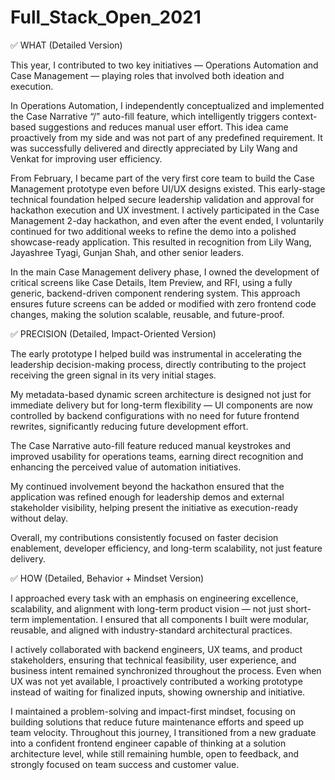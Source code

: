 # Full_Stack_Open_2021
✅ WHAT (Detailed Version)

This year, I contributed to two key initiatives — Operations Automation and Case Management — playing roles that involved both ideation and execution.

In Operations Automation, I independently conceptualized and implemented the Case Narrative “/” auto-fill feature, which intelligently triggers context-based suggestions and reduces manual user effort. This idea came proactively from my side and was not part of any predefined requirement. It was successfully delivered and directly appreciated by Lily Wang and Venkat for improving user efficiency.

From February, I became part of the very first core team to build the Case Management prototype even before UI/UX designs existed. This early-stage technical foundation helped secure leadership validation and approval for hackathon execution and UX investment. I actively participated in the Case Management 2-day hackathon, and even after the event ended, I voluntarily continued for two additional weeks to refine the demo into a polished showcase-ready application. This resulted in recognition from Lily Wang, Jayashree Tyagi, Gunjan Shah, and other senior leaders.

In the main Case Management delivery phase, I owned the development of critical screens like Case Details, Item Preview, and RFI, using a fully generic, backend-driven component rendering system. This approach ensures future screens can be added or modified with zero frontend code changes, making the solution scalable, reusable, and future-proof.

✅ PRECISION (Detailed, Impact-Oriented Version)

The early prototype I helped build was instrumental in accelerating the leadership decision-making process, directly contributing to the project receiving the green signal in its very initial stages.

My metadata-based dynamic screen architecture is designed not just for immediate delivery but for long-term flexibility — UI components are now controlled by backend configurations with no need for future frontend rewrites, significantly reducing future development effort.

The Case Narrative auto-fill feature reduced manual keystrokes and improved usability for operations teams, earning direct recognition and enhancing the perceived value of automation initiatives.

My continued involvement beyond the hackathon ensured that the application was refined enough for leadership demos and external stakeholder visibility, helping present the initiative as execution-ready without delay.

Overall, my contributions consistently focused on faster decision enablement, developer efficiency, and long-term scalability, not just feature delivery.

✅ HOW (Detailed, Behavior + Mindset Version)

I approached every task with an emphasis on engineering excellence, scalability, and alignment with long-term product vision — not just short-term implementation. I ensured that all components I built were modular, reusable, and aligned with industry-standard architectural practices.

I actively collaborated with backend engineers, UX teams, and product stakeholders, ensuring that technical feasibility, user experience, and business intent remained synchronized throughout the process. Even when UX was not yet available, I proactively contributed a working prototype instead of waiting for finalized inputs, showing ownership and initiative.

I maintained a problem-solving and impact-first mindset, focusing on building solutions that reduce future maintenance efforts and speed up team velocity. Throughout this journey, I transitioned from a new graduate into a confident frontend engineer capable of thinking at a solution architecture level, while still remaining humble, open to feedback, and strongly focused on team success and customer value.
